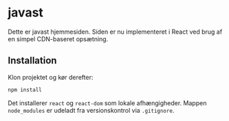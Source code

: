 # javast
Dette er javast hjemmesiden.
Siden er nu implementeret i React ved brug af en simpel CDN-baseret opsætning.

## Installation

Klon projektet og kør derefter:

```bash
npm install
```

Det installerer `react` og `react-dom` som lokale afhængigheder. Mappen `node_modules` er udeladt fra versionskontrol via `.gitignore`.
